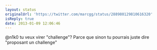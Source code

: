 ```yaml
---
layout: status
originalUrl: 'https://twitter.com/marcgg/status/288980129810616320'
isReply: true
date: 2013-01-09 12:06:46
---
```


@n1k0 tu veux virer "challenge"? Parce que sinon tu pourrais juste dire "proposant un challenge"

